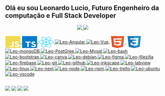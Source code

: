 ## Olá eu sou Leonardo Lucio, Futuro Engenheiro da computação e Full Stack Developer
<div align="center">
  <a href="https://github.com/LeonardoLucio">
  <img height="180em" src="https://github-readme-stats.vercel.app/api?username=LeonardoLucio&show_icons=true&theme=dark&include_all_commits=true&count_private=true"/>
  <img height="180em" src="https://github-readme-stats.vercel.app/api/top-langs/?username=LeonardoLucio&layout=compact&langs_count=7&theme=dark"/>
</div>
<div style="display: inline_block"><br>
  <img align="center" alt="Leo-Js" height="40" width="50" src="https://raw.githubusercontent.com/devicons/devicon/master/icons/javascript/javascript-plain.svg">
  <img align="center" alt="Leo-Ts" height="40" width="50" src="https://raw.githubusercontent.com/devicons/devicon/master/icons/typescript/typescript-plain.svg">
  <img align="center" alt="Leo-React"height="40" width="50" src="https://raw.githubusercontent.com/devicons/devicon/master/icons/react/react-original.svg">
  <img align="center" alt="Leo-Angular"height="40" width="50" src="https://cdn.jsdelivr.net/gh/devicons/devicon/icons/angularjs/angularjs-original.svg">
  <img align="center" alt="Leo-Vue" height="40" width="50" src="https://cdn.jsdelivr.net/gh/devicons/devicon/icons/vuejs/vuejs-original.svg">
  <img align="center" alt="Leo-HTML" height="40" width="50" src="https://raw.githubusercontent.com/devicons/devicon/master/icons/html5/html5-original.svg">
  <img align="center" alt="Leo-CSS" height="40" width="50" src="https://raw.githubusercontent.com/devicons/devicon/master/icons/css3/css3-original.svg">
  <img align="center" alt="Leo-mongoDB" height="40" width="50" src="https://cdn.jsdelivr.net/gh/devicons/devicon/icons/mongodb/mongodb-original-wordmark.svg">
  <img align="center" alt="Leo-PostGree" height="40" width="50" src="https://cdn.jsdelivr.net/gh/devicons/devicon/icons/postgresql/postgresql-original-wordmark.svg">
  <img align="center" alt="Leo-Mysql"height="40" width="50" src="https://cdn.jsdelivr.net/gh/devicons/devicon/icons/mysql/mysql-original-wordmark.svg">
  <img align="center" alt="Leo-bash" height="40" width="50" src="https://cdn.jsdelivr.net/gh/devicons/devicon/icons/bash/bash-original.svg">
  <img align="center" alt="Leo-bootstrap" height="40" width="50" src="https://cdn.jsdelivr.net/gh/devicons/devicon/icons/bootstrap/bootstrap-plain.svg" >
  <img align="center" alt="Leo-canva" height="40" width="50" src="https://cdn.jsdelivr.net/gh/devicons/devicon/icons/canva/canva-original.svg">
  <img align="center" alt="Leo-debian" height="40" width="50" src="https://cdn.jsdelivr.net/gh/devicons/devicon/icons/debian/debian-original.svg">
  <img align="center" alt="Leo-figma" height="40" width="50" src="https://cdn.jsdelivr.net/gh/devicons/devicon/icons/figma/figma-original.svg">
  <img align="center" alt="Leo-filezilla" height="40" width="50" src="https://cdn.jsdelivr.net/gh/devicons/devicon/icons/filezilla/filezilla-plain.svg">
  <img align="center" alt="Leo-firebase" height="40" width="50"src="https://cdn.jsdelivr.net/gh/devicons/devicon/icons/firebase/firebase-plain-wordmark.svg">
  <img align="center" alt="Leo-git" height="40" width="50" src="https://cdn.jsdelivr.net/gh/devicons/devicon/icons/git/git-original.svg">
  <img align="center" alt="Leo-github" height="40" width="50" src="https://cdn.jsdelivr.net/gh/devicons/devicon/icons/github/github-original.svg">
  <img align="center" alt="Leo-inkscape" height="40" width="50" src="https://cdn.jsdelivr.net/gh/devicons/devicon/icons/inkscape/inkscape-original-wordmark.svg">
  <img align="center" alt="Leo-labview" height="40" width="50" src="https://cdn.jsdelivr.net/gh/devicons/devicon/icons/labview/labview-original-wordmark.svg">
  <img align="center" alt="Leo-linux" height="40" width="50" src="https://cdn.jsdelivr.net/gh/devicons/devicon/icons/linux/linux-original.svg">
  <img align="center" alt="Leo-next" height="40" width="50" src="https://cdn.jsdelivr.net/gh/devicons/devicon/icons/nextjs/nextjs-original.svg">
  <img align="center" alt="Leo-node" height="40" width="50" src="https://cdn.jsdelivr.net/gh/devicons/devicon/icons/nodejs/nodejs-original-wordmark.svg">
  <img align="center" alt="Leo-npm" height="40" width="50" src="https://cdn.jsdelivr.net/gh/devicons/devicon/icons/npm/npm-original-wordmark.svg">
  <img align="center" alt="Leo-trello" height="40" width="50" src="https://cdn.jsdelivr.net/gh/devicons/devicon/icons/trello/trello-plain.svg">
  <img align="center" alt="Leo-ubuntu" height="40" width="50" src="https://cdn.jsdelivr.net/gh/devicons/devicon/icons/ubuntu/ubuntu-plain.svg">
  <img align="center" alt="Leo-vscode" height="40" width="50" src="https://cdn.jsdelivr.net/gh/devicons/devicon/icons/vscode/vscode-original.svg">
  
  
 
</div>
  
  ##
 
<div> 
  <a href="https://www.instagram.com/leonardolucioss/" target="_blank"><img src="https://img.shields.io/badge/-Instagram-%23E4405F?style=for-the-badge&logo=instagram&logoColor=white" target="_blank"></a>
  <a href = "mailto:leonardo.bat2020@gmail.com"><img src="https://img.shields.io/badge/-Gmail-%23333?style=for-the-badge&logo=gmail&logoColor=white" target="_blank"></a>
  <a href="https://www.linkedin.com/in/leonardo-l%C3%BAcio-batista-92507217a/" target="_blank"><img src="https://img.shields.io/badge/-LinkedIn-%230077B5?style=for-the-badge&logo=linkedin&logoColor=white" target="_blank"></a> 
  <a href="https://pt.stackoverflow.com/users/272757/leonardo-lucio-batista/" target="_blank"><img src="https://img.shields.io/badge/Stack_Overflow-FE7A16?style=for-the-badge&logo=stack-overflow&logoColor=white" target="_blank"></a> 
 
</div>
